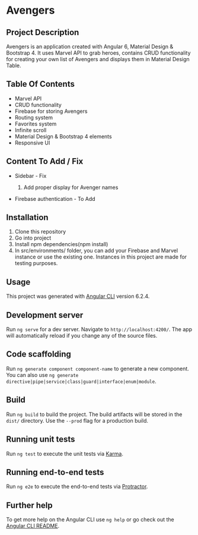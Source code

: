 # Avengers

## Project Description

Avengers is an application created with Angular 6, Material Design & Bootstrap 4. It uses Marvel API to grab heroes, contains CRUD functionality for creating your own list of Avengers and displays them in Material Design Table.

## Table Of Contents

* Marvel API
* CRUD functionality
* Firebase for storing Avengers
* Routing system
* Favorites system
* Infinite scroll
* Material Design & Bootstrap 4 elements
* Responsive UI

## Content To Add / Fix

* Sidebar - Fix
    1. Add proper display for Avenger names

* Firebase authentication - To Add

## Installation

1. Clone this repository
2. Go into project
3. Install npm dependencies(npm install)
4. In src/environments/ folder, you can add your Firebase and Marvel instance or use the existing one. Instances in this project are made for testing purposes.

## Usage

This project was generated with [Angular CLI](https://github.com/angular/angular-cli) version 6.2.4.

## Development server

Run `ng serve` for a dev server. Navigate to `http://localhost:4200/`. The app will automatically reload if you change any of the source files.

## Code scaffolding

Run `ng generate component component-name` to generate a new component. You can also use `ng generate directive|pipe|service|class|guard|interface|enum|module`.

## Build

Run `ng build` to build the project. The build artifacts will be stored in the `dist/` directory. Use the `--prod` flag for a production build.

## Running unit tests

Run `ng test` to execute the unit tests via [Karma](https://karma-runner.github.io).

## Running end-to-end tests

Run `ng e2e` to execute the end-to-end tests via [Protractor](http://www.protractortest.org/).

## Further help

To get more help on the Angular CLI use `ng help` or go check out the [Angular CLI README](https://github.com/angular/angular-cli/blob/master/README.md).
